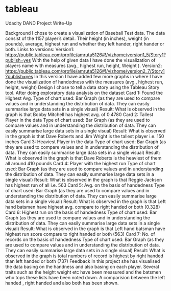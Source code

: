 # tableau
Udacity DAND Project Write-Up

Background
I chose to create a visualization of Baseball Test data. The data consist of the 1157 player’s detail. Their height (in
inches), weight (in pounds), average, highest run and whether they left hander, right hander or both.
Links to versions:
Version1: https://public.tableau.com/profile/amruta5126#!/vizhome/version1_5/Story1?publish=yes
With the help of given data I have done the visualization of players name with measures (avg., highest run, height,
Weight ).
Version2: https://public.tableau.com/profile/amruta5126#!/vizhome/version2_7/Story1?publish=yes
In this version I have added few more graphs in where I have done the visualization of handedness with the
measures (avg., highest run, height, weight)
Design
I chose to tell a data story using the Tableau Story tool. After doing exploratory data analysis on the dataset
Card 1:
Found the Highest Avg.
Type of chart used: Bar Graph (as they are used to compare values and in understanding the distribution of data. They can
easily summarise large data sets in a single visual)
Result: What is observed in the graph is that Bobby Mitchell has highest avg. of 0.4780
Card 2:
Tallest Player in the data
Type of chart used: Bar Graph (as they are used to compare values and in understanding the distribution of data. They can
easily summarise large data sets in a single visual)
Result: What is observed in the graph is that Dave Roberts and Jim Wright is the tallest player i.e. 150 inches
Card 3:
Heaviest Player in the data
Type of chart used: Bar Graph (as they are used to compare values and in understanding the distribution of data. They can
easily summarise large data sets in a single visual)
Result: What is observed in the graph is that Dave Roberts is the heaviest of them all around 410 pounds
Card 4:
Player with the highest run
Type of chart used: Bar Graph (as they are used to compare values and in understanding the distribution of data. They can
easily summarise large data sets in a single visual)
Result: What is observed in the graph is that Reggie Jackson has highest run of all i.e. 563
Card 5:
Avg. on the basis of handedness
Type of chart used: Bar Graph (as they are used to compare values and in understanding the distribution of data. They can
easily summarise large data sets in a single visual)
Result: What is observed in the graph is that Left hand batsmen have highest avg. compare to right handed or both
(0.328)
Card 6:
Highest run on the basis of handedness
Type of chart used: Bar Graph (as they are used to compare values and in understanding the distribution of data. They can
easily summarise large data sets in a single visual)
Result: What is observed in the graph is that Left hand batsman have highest run score compare to right handed or
both (563)
Card 7:
No. of records on the basis of handedness
Type of chart used: Bar Graph (as they are used to compare values and in understanding the distribution of data. They can
easily summarise large data sets in a single visual)
Result: What is observed in the graph is total numbers of record is highest by right handed than left handed or both
(737)
Feedback
In this project she has visualised the data basing on the handness and also basing on each player. Several traits such as the height weight etc have been measured and the batsmen who tops these lists have been noted down. A comparision between the left handed , right handed and also both has been shown.
